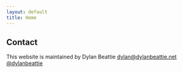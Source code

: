 ```yaml
---
layout: default
title: Home
---
```

## Contact

This website is maintained by Dylan Beattie [dylan@dylanbeattie.net](mailto:dylan@dylanbeattie.net) [@dylanbeattie](https://twitter.com/dylanbeattie)





